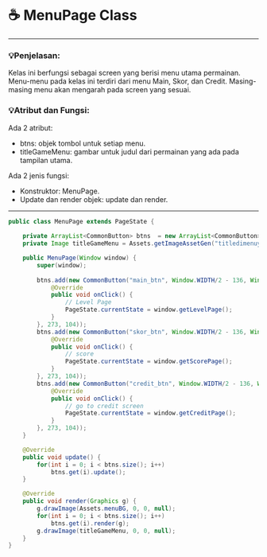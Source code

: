 # ☕️ MenuPage Class

****
### 💡Penjelasan:
Kelas ini berfungsi sebagai screen yang berisi menu utama permainan.
Menu-menu pada kelas ini terdiri dari menu Main, Skor, dan Credit.
Masing-masing menu akan mengarah pada screen yang sesuai.

### 💡Atribut dan Fungsi:
Ada 2 atribut:   
- btns: objek tombol untuk setiap menu.
- titleGameMenu: gambar untuk judul dari permainan yang ada pada tampilan utama.

Ada 2 jenis fungsi:
- Konstruktor: MenuPage.
- Update dan render objek: update dan render.

****

```java
public class MenuPage extends PageState {
	
	private ArrayList<CommonButton> btns  = new ArrayList<CommonButton>();
	private Image titleGameMenu = Assets.getImageAssetGen("titledimenuya.png");

	public MenuPage(Window window) {
		super(window);
		
		btns.add(new CommonButton("main_btn", Window.WIDTH/2 - 136, Window.HEIGHT/2 - 135, new ClickListener() {
			@Override
			public void onClick() {
				// Level Page
				PageState.currentState = window.getLevelPage();
			}
		}, 273, 104));
		btns.add(new CommonButton("skor_btn", Window.WIDTH/2 - 136, Window.HEIGHT/2 - 2, new ClickListener() {
			@Override
			public void onClick() {
				// score
				PageState.currentState = window.getScorePage();
			}
		}, 273, 104));
		btns.add(new CommonButton("credit_btn", Window.WIDTH/2 - 136, Window.HEIGHT/2 + 131 , new ClickListener() {
			@Override
			public void onClick() {
				// go to credit screen
				PageState.currentState = window.getCreditPage();
			}
		}, 273, 104));
	}

	@Override
	public void update() {
		for(int i = 0; i < btns.size(); i++)
			btns.get(i).update();
	}

	@Override
	public void render(Graphics g) {
		g.drawImage(Assets.menuBG, 0, 0, null);
		for(int i = 0; i < btns.size(); i++)
			btns.get(i).render(g);
		g.drawImage(titleGameMenu, 0, 0, null);
	}
}
```